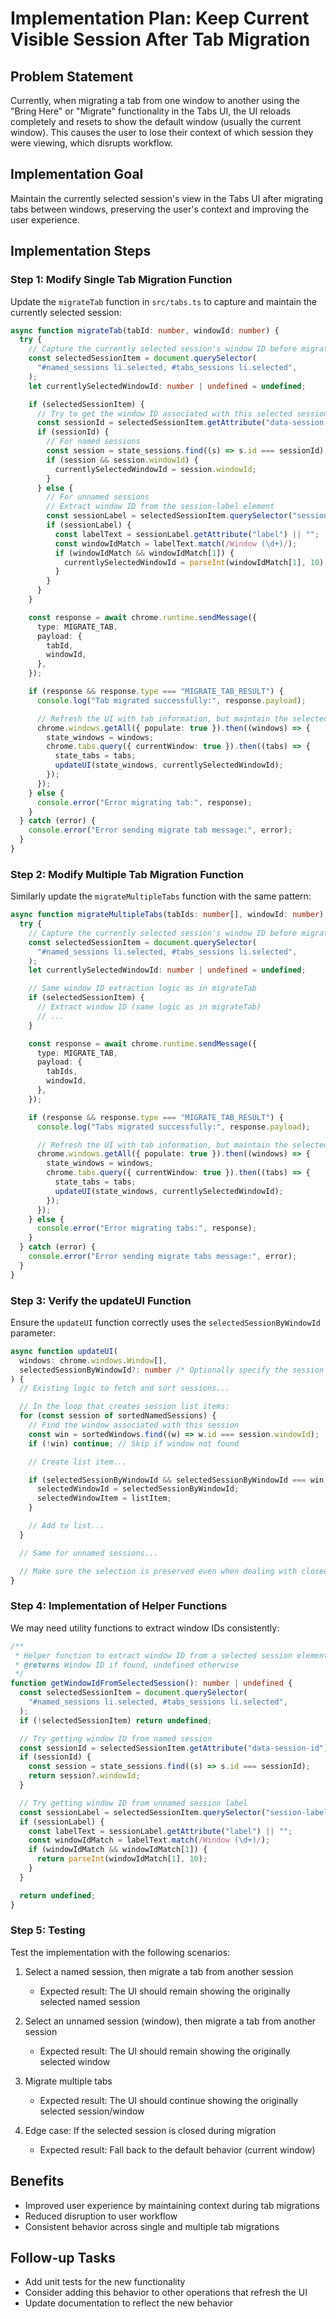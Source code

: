 # Implementation Plan: Keep Current Visible Session After Tab Migration

## Problem Statement

Currently, when migrating a tab from one window to another using the "Bring Here" or "Migrate" functionality in the Tabs UI, the UI reloads completely and resets to show the default window (usually the current window). This causes the user to lose their context of which session they were viewing, which disrupts workflow.

## Implementation Goal

Maintain the currently selected session's view in the Tabs UI after migrating tabs between windows, preserving the user's context and improving the user experience.

## Implementation Steps

### Step 1: Modify Single Tab Migration Function

Update the `migrateTab` function in `src/tabs.ts` to capture and maintain the currently selected session:

```typescript
async function migrateTab(tabId: number, windowId: number) {
  try {
    // Capture the currently selected session's window ID before migration
    const selectedSessionItem = document.querySelector(
      "#named_sessions li.selected, #tabs_sessions li.selected",
    );
    let currentlySelectedWindowId: number | undefined = undefined;

    if (selectedSessionItem) {
      // Try to get the window ID associated with this selected session
      const sessionId = selectedSessionItem.getAttribute("data-session-id");
      if (sessionId) {
        // For named sessions
        const session = state_sessions.find((s) => s.id === sessionId);
        if (session && session.windowId) {
          currentlySelectedWindowId = session.windowId;
        }
      } else {
        // For unnamed sessions
        // Extract window ID from the session-label element
        const sessionLabel = selectedSessionItem.querySelector("session-label");
        if (sessionLabel) {
          const labelText = sessionLabel.getAttribute("label") || "";
          const windowIdMatch = labelText.match(/Window (\d+)/);
          if (windowIdMatch && windowIdMatch[1]) {
            currentlySelectedWindowId = parseInt(windowIdMatch[1], 10);
          }
        }
      }
    }

    const response = await chrome.runtime.sendMessage({
      type: MIGRATE_TAB,
      payload: {
        tabId,
        windowId,
      },
    });

    if (response && response.type === "MIGRATE_TAB_RESULT") {
      console.log("Tab migrated successfully:", response.payload);

      // Refresh the UI with tab information, but maintain the selected session
      chrome.windows.getAll({ populate: true }).then((windows) => {
        state_windows = windows;
        chrome.tabs.query({ currentWindow: true }).then((tabs) => {
          state_tabs = tabs;
          updateUI(state_windows, currentlySelectedWindowId);
        });
      });
    } else {
      console.error("Error migrating tab:", response);
    }
  } catch (error) {
    console.error("Error sending migrate tab message:", error);
  }
}
```

### Step 2: Modify Multiple Tab Migration Function

Similarly update the `migrateMultipleTabs` function with the same pattern:

```typescript
async function migrateMultipleTabs(tabIds: number[], windowId: number) {
  try {
    // Capture the currently selected session's window ID before migration
    const selectedSessionItem = document.querySelector(
      "#named_sessions li.selected, #tabs_sessions li.selected",
    );
    let currentlySelectedWindowId: number | undefined = undefined;

    // Same window ID extraction logic as in migrateTab
    if (selectedSessionItem) {
      // Extract window ID (same logic as in migrateTab)
      // ...
    }

    const response = await chrome.runtime.sendMessage({
      type: MIGRATE_TAB,
      payload: {
        tabIds,
        windowId,
      },
    });

    if (response && response.type === "MIGRATE_TAB_RESULT") {
      console.log("Tabs migrated successfully:", response.payload);

      // Refresh the UI with tab information, but maintain the selected session
      chrome.windows.getAll({ populate: true }).then((windows) => {
        state_windows = windows;
        chrome.tabs.query({ currentWindow: true }).then((tabs) => {
          state_tabs = tabs;
          updateUI(state_windows, currentlySelectedWindowId);
        });
      });
    } else {
      console.error("Error migrating tabs:", response);
    }
  } catch (error) {
    console.error("Error sending migrate tabs message:", error);
  }
}
```

### Step 3: Verify the updateUI Function

Ensure the `updateUI` function correctly uses the `selectedSessionByWindowId` parameter:

```typescript
async function updateUI(
  windows: chrome.windows.Window[],
  selectedSessionByWindowId?: number /* Optionally specify the session to be opened after the UI refresh by windowId. Select the current if undefined. */,
) {
  // Existing logic to fetch and sort sessions...

  // In the loop that creates session list items:
  for (const session of sortedNamedSessions) {
    // Find the window associated with this session
    const win = sortedWindows.find((w) => w.id === session.windowId);
    if (!win) continue; // Skip if window not found

    // Create list item...

    if (selectedSessionByWindowId && selectedSessionByWindowId === win.id) {
      selectedWindowId = selectedSessionByWindowId;
      selectedWindowItem = listItem;
    }

    // Add to list...
  }

  // Same for unnamed sessions...

  // Make sure the selection is preserved even when dealing with closed sessions
}
```

### Step 4: Implementation of Helper Functions

We may need utility functions to extract window IDs consistently:

```typescript
/**
 * Helper function to extract window ID from a selected session element
 * @returns Window ID if found, undefined otherwise
 */
function getWindowIdFromSelectedSession(): number | undefined {
  const selectedSessionItem = document.querySelector(
    "#named_sessions li.selected, #tabs_sessions li.selected",
  );
  if (!selectedSessionItem) return undefined;

  // Try getting window ID from named session
  const sessionId = selectedSessionItem.getAttribute("data-session-id");
  if (sessionId) {
    const session = state_sessions.find((s) => s.id === sessionId);
    return session?.windowId;
  }

  // Try getting window ID from unnamed session label
  const sessionLabel = selectedSessionItem.querySelector("session-label");
  if (sessionLabel) {
    const labelText = sessionLabel.getAttribute("label") || "";
    const windowIdMatch = labelText.match(/Window (\d+)/);
    if (windowIdMatch && windowIdMatch[1]) {
      return parseInt(windowIdMatch[1], 10);
    }
  }

  return undefined;
}
```

### Step 5: Testing

Test the implementation with the following scenarios:

1. Select a named session, then migrate a tab from another session

   - Expected result: The UI should remain showing the originally selected named session

2. Select an unnamed session (window), then migrate a tab from another session

   - Expected result: The UI should remain showing the originally selected window

3. Migrate multiple tabs

   - Expected result: The UI should continue showing the originally selected session/window

4. Edge case: If the selected session is closed during migration
   - Expected result: Fall back to the default behavior (current window)

## Benefits

- Improved user experience by maintaining context during tab migrations
- Reduced disruption to user workflow
- Consistent behavior across single and multiple tab migrations

## Follow-up Tasks

- Add unit tests for the new functionality
- Consider adding this behavior to other operations that refresh the UI
- Update documentation to reflect the new behavior
